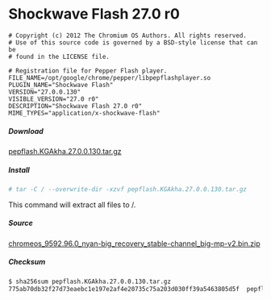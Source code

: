 Shockwave Flash 27.0 r0
=======================

``` pepper-flash.info
# Copyright (c) 2012 The Chromium OS Authors. All rights reserved.
# Use of this source code is governed by a BSD-style license that can be
# found in the LICENSE file.

# Registration file for Pepper Flash player.
FILE_NAME=/opt/google/chrome/pepper/libpepflashplayer.so
PLUGIN_NAME="Shockwave Flash"
VERSION="27.0.0.130"
VISIBLE_VERSION="27.0 r0"
DESCRIPTION="Shockwave Flash 27.0 r0"
MIME_TYPES="application/x-shockwave-flash"
```

##### Download
[pepflash.KGAkha.27.0.0.130.tar.gz](pepflash.KGAkha.27.0.0.130.tar.gz)

##### Install
``` sh
# tar -C / --overwrite-dir -xzvf pepflash.KGAkha.27.0.0.130.tar.gz
```

This command will extract all files to /.

##### Source
[chromeos_9592.96.0_nyan-big_recovery_stable-channel_big-mp-v2.bin.zip](https://dl.google.com/dl/edgedl/chromeos/recovery/chromeos_9592.96.0_nyan-big_recovery_stable-channel_big-mp-v2.bin.zip)

##### Checksum
``` sh
$ sha256sum pepflash.KGAkha.27.0.0.130.tar.gz
775ab70db32f27d73eaebc1e197e2af4e20735c75a203d030ff39a5463805d5f  pepflash.KGAkha.27.0.0.130.tar.gz
```

